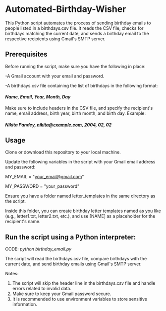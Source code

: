 # Automated-Birthday-Wisher

This Python script automates the process of sending birthday emails to people listed in a birthdays.csv file. It reads the CSV file, checks for birthdays matching the current date, and sends a birthday email to the respective recipients using Gmail's SMTP server.

## Prerequisites

Before running the script, make sure you have the following in place:

-A Gmail account with your email and password.

-A birthdays.csv file containing the list of birthdays in the following format:

#### _Name, Email, Year, Month, Day_

Make sure to include headers in the CSV file, and specify the recipient's name, email address, birth year, birth month, and birth day.
Example:

#### *Nikita Pandey, nikita@example.com, 2004, 02, 02*

## **Usage**

Clone or download this repository to your local machine.

Update the following variables in the script with your Gmail email address and password:


MY_EMAIL = "your_email@gmail.com"

MY_PASSWORD = "your_password"

Ensure you have a folder named letter_templates in the same directory as the script. 

Inside this folder, you can create birthday letter templates named as you like (e.g., letter1.txt, letter2.txt, etc.), and use [NAME] as a placeholder for the recipient's name.

## Run the script using a Python interpreter:

CODE:
_python birthday_email.py_


The script will read the birthdays.csv file, compare birthdays with the current date, and send birthday emails using Gmail's SMTP server.

Notes:

1. The script will skip the header line in the birthdays.csv file and handle errors related to invalid data.
2. Make sure to keep your Gmail password secure. 
3. It is recommended to use environment variables to store sensitive information.